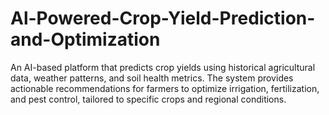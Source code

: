 # Al-Powered-Crop-Yield-Prediction-and-Optimization
An AI-based platform that predicts crop yields using historical agricultural data, weather patterns, and soil health metrics. The system provides actionable recommendations for farmers to optimize irrigation, fertilization, and pest control, tailored to specific crops and regional conditions.

